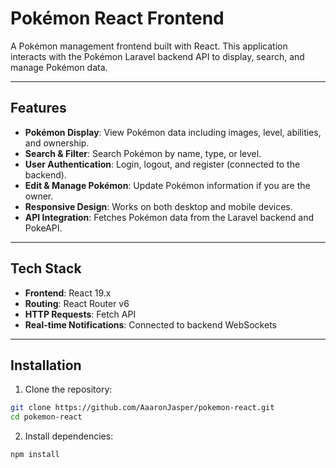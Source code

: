 # Pokémon React Frontend

A Pokémon management frontend built with React. This application interacts with the Pokémon Laravel backend API to display, search, and manage Pokémon data.

---

## Features

- **Pokémon Display**: View Pokémon data including images, level, abilities, and ownership.
- **Search & Filter**: Search Pokémon by name, type, or level.
- **User Authentication**: Login, logout, and register (connected to the backend).
- **Edit & Manage Pokémon**: Update Pokémon information if you are the owner.
- **Responsive Design**: Works on both desktop and mobile devices.
- **API Integration**: Fetches Pokémon data from the Laravel backend and PokeAPI.

---

## Tech Stack

- **Frontend**: React 19.x
- **Routing**: React Router v6
- **HTTP Requests**: Fetch API
- **Real-time Notifications**: Connected to backend WebSockets

---

## Installation

1. Clone the repository:

```bash
git clone https://github.com/AaaronJasper/pokemon-react.git
cd pokemon-react
```

2. Install dependencies:

```bash
npm install
```
